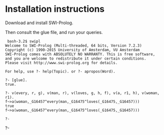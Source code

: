 # Installation instructions

Download and install SWI-Prolog.

Then consult the glue file, and run your queries.
```
 bash-3.2$ swipl
Welcome to SWI-Prolog (Multi-threaded, 64 bits, Version 7.2.3)
Copyright (c) 1990-2015 University of Amsterdam, VU Amsterdam
SWI-Prolog comes with ABSOLUTELY NO WARRANTY. This is free software,
and you are welcome to redistribute it under certain conditions.
Please visit http://www.swi-prolog.org for details.

For help, use ?- help(Topic). or ?- apropos(Word).

?- [glue].
true.

?- v(every, r, g), v(man, r), v(loves, g, h, f), v(a, r1, h), v(woman, r1).
f~>a(woman,_G16457^every(man,_G16475^loves(_G16475,_G16457)))
true 
f~>a(woman,_G16457^every(man,_G16475^loves(_G16475,_G16457)))

?- 
```
?- 
